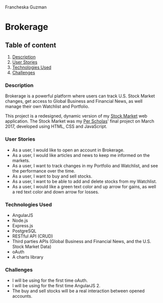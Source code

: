 Francheska Guzman

<h1> Brokerage </h1>

## Table of content

1. [Description](#description)
2. [User Stories](#user-stories)
3. [Technologies Used](#technologies-used)
4. [Challenges](#challenges)

<a id="description">

### Description

Brokerage is a powerful platform where users can track U.S. Stock Market changes, get access to Global Business and Financial News, as well manage their own Watchlist and Portfolio.

This project is a redesigned, dynamic version of my [Stock Market](https://github.com/francheska-guzman/stock-market) web application. The Stock Market was my [Per Scholas](https://perscholas.org/apply/codebridge)' final project on March 2017, developed using HTML, CSS and JavaScript.

</a>

<a id="user-stories">

### User Stories

- As a user, I would like to open an account in Brokerage.
- As a user, I would like articles and news to keep me informed on the markets.
- As a user, I want to track changes in my Portfolio and Watchlist, and see the performance over the time.
- As a user, I want to buy and sell stocks.
- As a user, I want to be able to add and delete stocks from my Watchlist.
- As a user, I would like a green text color and up arrow for gains, as well a red text color and down arrow for losses.

</a>

<a id="technologies-used">

### Technologies Used

* AngularJS
* Node.js
* Express.js
* PostgreSQL
* RESTful API (CRUD)
* Third parties APIs (Global Business and Financial News, and the U.S. Stock Market Data)
* oAuth
* A charts library

</a>

<a id="challenges">

### Challenges

- I will be using for the first time oAuth.
- I will be using for the first time AngularJS 2.
- The buy and sell stocks will be a real interaction between opened accounts.

</a>

